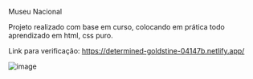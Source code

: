 Museu Nacional

Projeto realizado com base em curso, colocando em prática todo aprendizado em html, css puro.

Link para verificação: https://determined-goldstine-04147b.netlify.app/


![image](https://user-images.githubusercontent.com/54048170/133828303-f320a260-87ff-41f9-b59f-88882f432a73.png)

